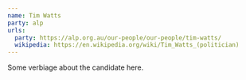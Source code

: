 ```yaml
---
name: Tim Watts
party: alp
urls:
  party: https://alp.org.au/our-people/our-people/tim-watts/
  wikipedia: https://en.wikipedia.org/wiki/Tim_Watts_(politician)
---
```

Some verbiage about the candidate here.

